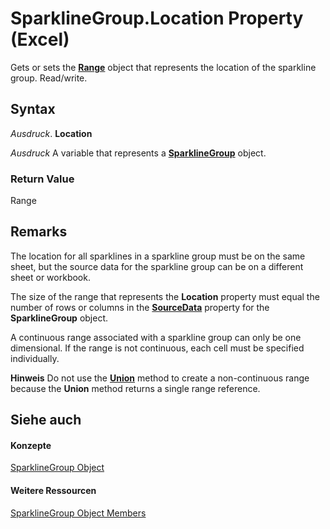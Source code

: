 
# SparklineGroup.Location Property (Excel)

Gets or sets the  **[Range](b8207778-0dcc-4570-1234-f130532cc8cd.md)** object that represents the location of the sparkline group. Read/write.


## Syntax

 _Ausdruck_. **Location**

 _Ausdruck_ A variable that represents a **[SparklineGroup](cc694d97-a3d3-3473-2e37-0ede67b97680.md)** object.


### Return Value

Range


## Remarks

The location for all sparklines in a sparkline group must be on the same sheet, but the source data for the sparkline group can be on a different sheet or workbook.

The size of the range that represents the  **Location** property must equal the number of rows or columns in the **[SourceData](b55c67a5-2cf8-4a36-a8d5-c7653f13ceb3.md)** property for the **SparklineGroup** object.

A continuous range associated with a sparkline group can only be one dimensional. If the range is not continuous, each cell must be specified individually.


 **Hinweis**  Do not use the  **[Union](7c70a5be-2696-5fc2-bd69-6c6ff4d3291e.md)** method to create a non-continuous range because the **Union** method returns a single range reference.


## Siehe auch


#### Konzepte


[SparklineGroup Object](cc694d97-a3d3-3473-2e37-0ede67b97680.md)
#### Weitere Ressourcen


[SparklineGroup Object Members](http://msdn.microsoft.com/library/dad308ee-d69b-748d-d0c8-ad63c643808f%28Office.15%29.aspx)